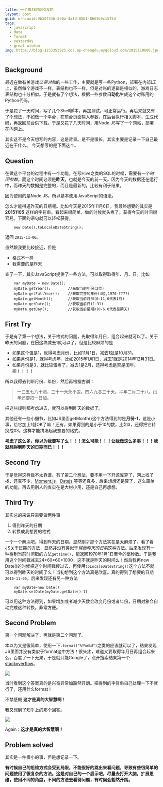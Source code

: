 ```yaml
---
title: 一个由JS时间引发的
layout: post
guid: urn:uuid:9b1074db-3e0a-4afd-85b1-8665b9c15f5d
tags:
  - javascript
  - date
  - format
  - yesterday
  - great wisdom
img: https://blog-1253353025.cos.ap-chengdu.myqcloud.com/2015110600.jpg
---
```


## Background

最近在做有关游戏*交易对账*的一些工作，主要就是写一些Python，部署在内部LZ上，虽然每个游戏不一样，表结构也不一样，但是对账的逻辑是相似的，游戏日志表结构也十分相似。于是就有了个想法，根据一些参数**自动化**生成这个对账用的Python代码。

于是花了一天时间，写了几个Shell脚本，再加测试，可正常运行。再后来就又有了个想法，不如做一个平台，在前台页面输入参数，在后台执行相关脚本，生成代码，再返回前台供下载。于是又花了几天时间，用Node.JS写了一个网站，部署在内网上。

其实这不是今天想写的内容，这是背景。是不是很长。其实主要是记录一下自己最近在干什么。
今天想写的是下面这个。

## Question

在做这个平台的过程中有一个功能。在写Hive之类的SQL的时候，需要有一个*时间参数*，而这个时间必须是**昨天**，也就是今天的前一天。因为今天的数据还在运行中，而昨天的数据是完整的，而且是最新的，比较有利于结果。

因为使用的是Node.JS，所以基本使用JavaScript的语法。

怎么才能得道昨天的日期呢。比如今天是2015年11月6日，我最终想要的其实是 **20151105** 这样的字符串。看起来很简单，做的时候就头疼了。获得今天的时间很容易。下面的语句就可以轻松获得。

		new Date().toLocaleDateString();

返回 ```2015-11-06```。

虽然跟我要比较接近，但是

* 格式不一样
* 我需要的是昨天

查了一下，其实JavaScript提供了一些方法，可以取得取得年、月、日。比如

		var myDate = new Date();
		myDate.getYear();        //获取当前年份(2位)
		myDate.getFullYear();    //获取完整的年份(4位,1970-????)
		myDate.getMonth();       //获取当前月份(0-11,0代表1月)
		myDate.getDate();        //获取当前日(1-31)
		myDate.getDay();         //获取当前星期X(0-6,0代表星期天)

## First Try
于是有了第一个想法，关于格式的问题，先取得年月日，组合起来就可以了。关于昨天的问题，在**日**这块减去1就可以了。但是比较麻烦的是

* 如果这个值是1，就得考虑月份，比如11月1日，减去1就是10月31。
* 如果月份是1，就得考虑年，比如2015年1月1日，减去1就是2014年12月31日。
* 如果月份是3，就比较蛋疼了，减去1是2月，还得考虑是否是闰年。摔！！！！

所以我得去判断月份、年份，然后再根据古训：

> 一三五七八十腊，三十一天永不差。四六九冬三十天，平年二月二十八，闰年还要把一日加。

把这些规则都考虑进去，就可以得到昨天的数据了。

其他还有一些小细节，比如JS里面getMonth()这个方法得到的是**月份-1**，这是小事，给它加上1就OK了嘛！还有，如果得到的是小于10的数，比如3，还得把它转换成03。这样才能拼凑起我想要的格式。

**考虑了这么多，你以为我要写了么！！！怎么可能！！！让我做这么多事！！！我就想得到昨天的日期而已！！！**

## Second Try

于是觉得这样做不太靠谱，有了第二个想法，要不用一下开源库算了，网上找了找，还真不少，[Moment.js](http://momentjs.cn/)，[Datejs](http://www.datejs.com/) 等等还真多，后来想想还是算了，这么简单的功能，再去用别人的库实在是大材小用，还是自己再想想。

## Third Try

其实总的来说只需要做两件事

1.  得到昨天的日期 
2.  转换成我想要的格式

一个一个解决吧。得到昨天的日期，显然刚才那个方法实在是太麻烦了。看了看JS关于日期的方法，显然并没有类似于*得到昨天的日期*这种方法。后来发现有一种得到当前时间戳的方法```getTime()```，能返回1970年1月1日至今的毫秒数。于是我用这个时间戳减去24\*60\*60\*1000，这不就是昨天的时间么！然后我再new Date()的时候把这个时间戳传过去，再使用```toLocaleDateString()```这个方法不就可以得到昨天的时间了么！当初想到这个方法真是欣喜。真的得到了想要的日期```2015-11-05```。后来发现还有另一种方法

		var myDate=new Date()
		myDate.setDate(myDate.getDate()-1)

可以用这种方法得到，如果增加或者减少天数会改变月份或者年份，日期对象会自动完成这种转换。非常方便。

## Second Problem

第一个问题解决了，再就是第二个问题了。

本以为又是很简单，使用一下```.format("%Y%m%d")```之类的应该就可以了，结果发现JS里面并没有类似于format这中方法！很头疼，难道又要取得年月日再组合起来么。百度了一下无果，于是就只能Google了，点开搜索结果第一个
[stackoverflow](http://stackoverflow.com/questions/10645994/node-js-how-to-format-a-date-string-in-utc "stackoverflow")。

![](https://blog-1253353025.cos.ap-chengdu.myqcloud.com/2015110601.png)

当时看到这个答案真的是兴奋异常加豁然开朗。把得到的字符串自己处理一下不就行了，还用什么format！

不禁感概  **这才是真的大智慧啊！**

我又想到了知乎上的那个回答。

![](https://blog-1253353025.cos.ap-chengdu.myqcloud.com/2015110602.png)

Again：**这才是真的大智慧啊！**


## Problem solved

其实是一件很小的事，但是想记录一下。

**有时候自己的思维方式会受到局限，不能很好的跳出来看问题，导致有些很简单的问题使用了很复杂的方法。这是对自己的一个启示吧，尽量去打开大脑，扩展思维，使用不同的角度，不同的方法去看待问题，有时候会豁然开朗。**
